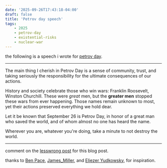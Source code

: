 ```yaml
---
date: '2025-09-26T17:43:18-04:00'
draft: false
title: 'Petrov day speech'
tags:
    - 2025
    - petrov-day
    - existential-risks
    - nuclear-war
---
```


the following is a speech i wrote for [petrov day](http://petrovday.com).

---
<!-- more -->

The main thing I cherish in Petrov Day is a sense of community, trust,
and taking seriously the responsibility for the ultimate consequences of our actions.

History and society celebrate those who win wars: Franklin Roosevelt, Winston Churchill.
These were _great_ men, but the **greater men** stopped these wars from ever happening.
Those names remain unknown to most, yet their actions preserved everything we hold dear.

Let it be known that September 26 is Petrov Day, in honor of a great man who saved the world,
and of whom almost no one has heard the name.

Wherever you are, whatever you're doing, take a minute to not destroy the world.

---

comment on the [lesswrong post](https://www.lesswrong.com/posts/yCiks3cbRqvi2SwEk/2025-petrov-day-speech) for this blog post.

thanks to
[Ben Pace](https://www.lesswrong.com/posts/jcPiBoHnyFC4gqiQ6/an-idea-for-a-more-communal-petrov-day-in-2022),
[James_Miller](https://www.lesswrong.com/posts/PXcPuydmBnqexJK8s/a-child-s-petrov-day-speech),
and [Eliezer Yudkowsky](https://www.lesswrong.com/posts/c7uQLGrCBLjkbZhPq/petrov-day-retrospective-2023-re-the-most-important-virtue?commentId=QBCJWpwEYxokaGs5X),
for inspiration.
